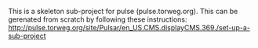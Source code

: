 This is a skeleton sub-project for pulse (pulse.torweg.org).
This can be gerenated from scratch by following these instructions: 
http://pulse.torweg.org/site/Pulsar/en_US.CMS.displayCMS.369./set-up-a-sub-project
